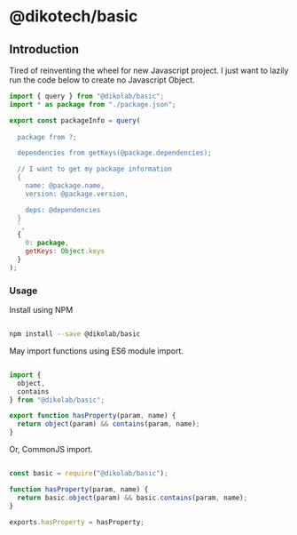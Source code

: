 # @dikotech/basic

## Introduction

Tired of reinventing the wheel for new Javascript project.
I just want to lazily run the code below to create no Javascript Object.

```js
import { query } from "@dikolab/basic";
import * as package from "./package.json";

export const packageInfo = query(
  `
  package from ?;

  dependencies from getKeys(@package.dependencies);

  // I want to get my package information
  {
    name: @package.name,
    version: @package.version,

    deps: @dependencies
  }
  `,
  {
    0: package,
    getKeys: Object.keys
  }
);

```

### Usage

Install using NPM

```sh

npm install --save @dikolab/basic

```

May import functions using ES6 module import.

```js

import {
  object,
  contains
} from "@dikolab/basic";

export function hasProperty(param, name) {
  return object(param) && contains(param, name);
}

```

Or, CommonJS import.

```js

const basic = require("@dikolab/basic");

function hasProperty(param, name) {
  return basic.object(param) && basic.contains(param, name);
}

exports.hasProperty = hasProperty;

```

